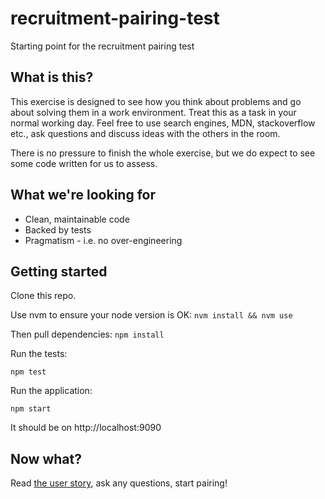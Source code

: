 # recruitment-pairing-test

Starting point for the recruitment pairing test

## What is this?

This exercise is designed to see how you think about problems and go about solving them in a work environment. Treat this as a task in your normal working day. Feel free to use search engines, MDN, stackoverflow etc., ask questions and discuss ideas with the others in the room.

There is no pressure to finish the whole exercise, but we do expect to see some code written for us to assess.

## What we're looking for

- Clean, maintainable code
- Backed by tests
- Pragmatism - i.e. no over-engineering

## Getting started

Clone this repo.

Use nvm to ensure your node version is OK: `nvm install && nvm use`

Then pull dependencies: `npm install`

Run the tests:

`npm test`

Run the application:

`npm start`

It should be on http://localhost:9090

## Now what?

Read [the user story](user-story-1.md), ask any questions, start pairing!
